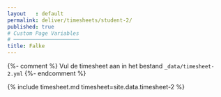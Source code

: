 ```yaml
---
layout   : default
permalink: deliver/timesheets/student-2/
published: true
# Custom Page Variables
# ─────────────────────
title: Falke
---
```

{%- comment %}
Vul de timesheet aan in het bestand `_data/timesheet-2.yml`
{%- endcomment %}

{% include timesheet.md timesheet=site.data.timesheet-2 %}